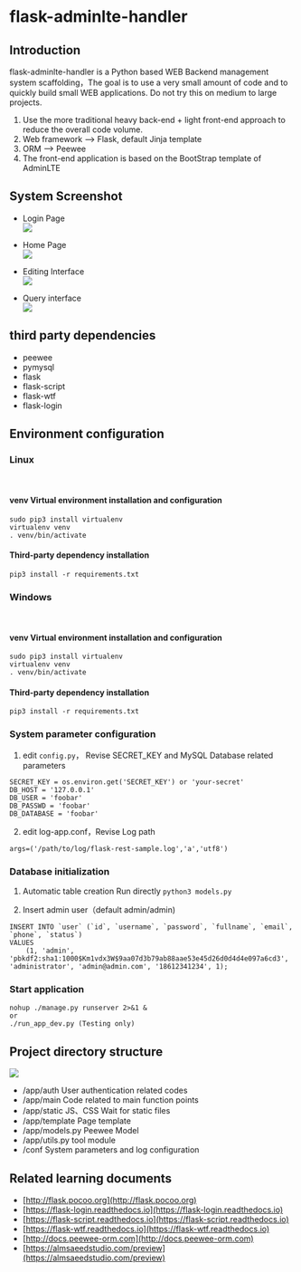 # flask-adminlte-handler
## Introduction
flask-adminlte-handler is a Python based WEB Backend management system scaffolding，The goal is to use a very small amount of code and to quickly build small WEB applications. Do not try this on medium to large projects.

1. Use the more traditional heavy back-end + light front-end approach to reduce the overall code volume.
2. Web framework --> Flask, default Jinja template
3. ORM --> Peewee
4. The front-end application is based on the BootStrap template of AdminLTE

## System Screenshot
- Login Page  
![](http://oh0ra6igz.bkt.clouddn.com/0ot1s.jpg)

- Home Page  
![](http://oh0ra6igz.bkt.clouddn.com/644d6.jpg)

- Editing Interface  
![](http://oh0ra6igz.bkt.clouddn.com/fojv1.jpg)  

- Query interface  
![](http://oh0ra6igz.bkt.clouddn.com/vvelb.jpg)


## third party dependencies
- peewee
- pymysql
- flask
- flask-script
- flask-wtf
- flask-login


## Environment configuration
### Linux

<br/>

#### venv Virtual environment installation and configuration
```
sudo pip3 install virtualenv
virtualenv venv
. venv/bin/activate
```

#### Third-party dependency installation
```
pip3 install -r requirements.txt

```

### Windows

<br/>

#### venv Virtual environment installation and configuration
```
sudo pip3 install virtualenv
virtualenv venv
. venv/bin/activate
```

#### Third-party dependency installation
```
pip3 install -r requirements.txt

```

### System parameter configuration
1. edit `config.py`， Revise SECRET_KEY and MySQL Database related parameters
```
SECRET_KEY = os.environ.get('SECRET_KEY') or 'your-secret'
DB_HOST = '127.0.0.1'
DB_USER = 'foobar'
DB_PASSWD = 'foobar'
DB_DATABASE = 'foobar'
```

2. edit log-app.conf，Revise Log path
```
args=('/path/to/log/flask-rest-sample.log','a','utf8')
```

### Database initialization
1. Automatic table creation
Run directly `python3 models.py`

2. Insert admin user（default admin/admin)
```
INSERT INTO `user` (`id`, `username`, `password`, `fullname`, `email`, `phone`, `status`)
VALUES
	(1, 'admin', 'pbkdf2:sha1:1000$Km1vdx3W$9aa07d3b79ab88aae53e45d26d0d4d4e097a6cd3', 'administrator', 'admin@admin.com', '18612341234', 1);
```

### Start application
```
nohup ./manage.py runserver 2>&1 &
or
./run_app_dev.py (Testing only)
```


## Project directory structure
![](http://oh0ra6igz.bkt.clouddn.com/963uh.jpg)  
- /app/auth  User authentication related codes
- /app/main  Code related to main function points
- /app/static  JS、CSS Wait for static files
- /app/template  Page template
- /app/models.py  Peewee Model
- /app/utils.py  tool module
- /conf  System parameters and log configuration


## Related learning documents
- [http://flask.pocoo.org](http://flask.pocoo.org)
- [https://flask-login.readthedocs.io](https://flask-login.readthedocs.io)
- [https://flask-script.readthedocs.io](https://flask-script.readthedocs.io)
- [https://flask-wtf.readthedocs.io](https://flask-wtf.readthedocs.io)
- [http://docs.peewee-orm.com](http://docs.peewee-orm.com)
- [https://almsaeedstudio.com/preview](https://almsaeedstudio.com/preview)
